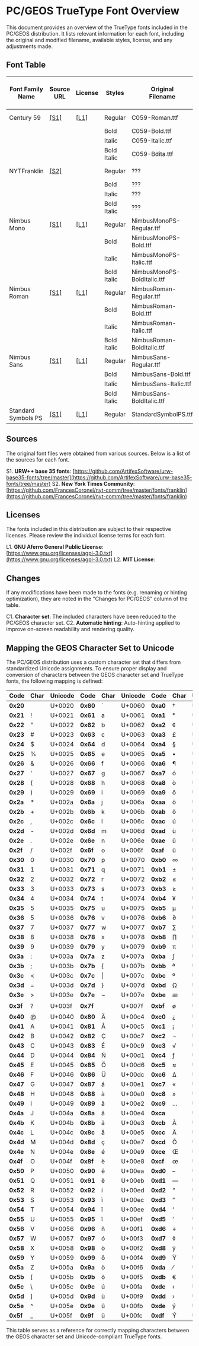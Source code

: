 # PC/GEOS TrueType Font Overview

This document provides an overview of the TrueType fonts included in the PC/GEOS distribution. It lists relevant information for each font, including the original and modified filename, available styles, license, and any adjustments made.

## Font Table

|Font Family Name|Source<br>URL   |License          |Styles     |Original<br>Filename       |PC/GEOS<br>Filename|Kerning|Hinting|Mapped to<br>Original Font| Changes<br>for PC/GEOS |
|----------------|----------------|-----------------|-----------|---------------------------|-------------------|-------|-------|--------------------------|------------------------|
|Century 59      |[[S1]](#sources)|[[L1]](#licenses)|Regular    |C059-Roman.ttf             |c059re.ttf         |no     |yes    |Cranbrook    | [[C1]](#changes), [[C2]](#changes)  |
|                |                |                 |Bold       |C059-Bold.ttf              |c059bo.ttf         |       |       |             |                                     |
|                |                |                 |Italic     |C059-Italic.ttf            |c059it.ttf         |       |       |             |                                     |
|                |                |                 |Bold Italic|C059-Bdita.ttf             |c059bi.ttf         |       |       |             |                                     |
|NYTFranklin     |[[S2]](#sources)|                 |Regular    | ???                       |franklin.ttf       |yes    |yes    |Sather Gothic| [[C1]](#changes), [[C2]](#changes)  |
|                |                |                 |Bold       | ???                       | ???               |       |       |             |                                     |
|                |                |                 |Italic     | ???                       | ???               |       |       |             |                                     |
|                |                |                 |Bold Italic| ???                       | ???               |       |       |             |                                     |
|Nimbus Mono     |[[S1]](#sources)|[[L1]](#licenses)|Regular    |NimbusMonoPS-Regular.ttf   |nmonore.ttf        |no     |yes    |URW Mono     | [[C1]](#changes), [[C2]](#changes)  |
|                |                |                 |Bold       |NimbusMonoPS-Bold.ttf      |nmonobo.ttf        |       |       |             |                                     |
|                |                |                 |Italic     |NimbusMonoPS-Italic.ttf    |nmonori.ttf        |       |       |             |                                     |
|                |                |                 |Bold Italic|NimbusMonoPS-BoldItalic.ttf|nmonobi.ttf        |       |       |             |                                     |
|Nimbus Roman    |[[S1]](#sources)|[[L1]](#licenses)|Regular    |NimbusRoman-Regular.ttf    |nromre.ttf         |no     |yes    |URW Roman    | [[C1]](#changes), [[C2]](#changes)  |
|                |                |                 |Bold       |NimbusRoman-Bold.ttf       |nrombo.ttf         |       |       |             |                                     |
|                |                |                 |Italic     |NimbusRoman-Italic.ttf     |nromri.ttf         |       |       |             |                                     |
|                |                |                 |Bold Italic|NimbusRoman-BoldItalic.ttf |nrombi.ttf         |       |       |             |                                     |
|Nimbus Sans     |[[S1]](#sources)|[[L1]](#licenses)|Regular    |NimbusSans-Regular.ttf     |nsansre.ttf        |yes    |yes    |URW Sans     | [[C1]](#changes), [[C2]](#changes)  |
|                |                |                 |Bold       |NimbusSans-Bold.ttf        |nsansbo.ttf        |       |       |             |                                     |
|                |                |                 |Italic     |NimbusSans-Italic.ttf      |nsansri.ttf        |       |       |             |                                     |
|                |                |                 |Bold Italic|NimbusSans-BoldItalic.ttf  |nsansbi.ttf        |       |       |             |                                     |
|Standard Symbols PS|[[S1]](#sources)|[[L1]](#licenses)|Regular |StandardSymbolPS.ttf       |symbolps.ttf       |no     |yes    |URW SymbolPS | [[C1]](#changes), [[C2]](#changes)  |

## Sources
The original font files were obtained from various sources. Below is a list of the sources for each font.

S1. **URW++ base 35 fonts**: [https://github.com/ArtifexSoftware/urw-base35-fonts/tree/master](https://github.com/ArtifexSoftware/urw-base35-fonts/tree/master)
S2. **New York Times Community**: [https://github.com/FrancesCoronel/nyt-comm/tree/master/fonts/franklin](https://github.com/FrancesCoronel/nyt-comm/tree/master/fonts/franklin)

## Licenses
The fonts included in this distribution are subject to their respective licenses. Please review the individual license terms for each font.

L1. **GNU Aferro General Public License**: [https://www.gnu.org/licenses/agpl-3.0.txt](https://www.gnu.org/licenses/agpl-3.0.txt)
L2. **MIT License**:

## Changes
If any modifications have been made to the fonts (e.g. renaming or hinting optimization), they are noted in the "Changes for PC/GEOS" column of the table.

C1. **Character set**: The included characters have been reduced to the PC/GEOS character set. 
C2. **Automatic hinting**: Auto-hinting applied to improve on-screen readability and rendering quality. 

## Mapping the GEOS Character Set to Unicode

The PC/GEOS distribution uses a custom character set that differs from standardized Unicode assignments. To ensure proper display and conversion of characters between the GEOS character set and TrueType fonts, the following mapping is defined:  

| Code   | Char   | Unicode | Code   | Char   | Unicode | Code   | Char   | Unicode | Code   | Char   | Unicode |
|--------|--------|---------|--------|--------|---------|--------|--------|---------|--------|--------|---------|
|**0x20**|&#x0020;| U+0020  |**0x60**|&#x0060;| U+0060  |**0xa0**|&#x2020;| U+2020  |**0xe0**|&#x2021;| U+1021  |
|**0x21**|&#x0021;| U+0021  |**0x61**|&#x0061;| U+0061  |**0xa1**|&#x00b0;| U+00b0  |**0xe1**|&#x00b7;| U+00b7  |
|**0x22**|&#x0022;| U+0022  |**0x62**|&#x0062;| U+0062  |**0xa2**|&#x00a2;| U+00a2  |**0xe2**|&#x201a;| U+201a  |
|**0x23**|&#x0023;| U+0023  |**0x63**|&#x0063;| U+0063  |**0xa3**|&#x00a3;| U+00a3  |**0xe3**|&#x201e;| U+201e  |
|**0x24**|&#x0024;| U+0024  |**0x64**|&#x0064;| U+0064  |**0xa4**|&#x00a7;| U+00a7  |**0xe4**|&#x2030;| U+2030  |
|**0x25**|&#x0025;| U+0025  |**0x65**|&#x0065;| U+0065  |**0xa5**|&#x2022;| U+2022  |**0xe5**|&#x00c2;| U+00c2  |
|**0x26**|&#x0026;| U+0026  |**0x66**|&#x0066;| U+0066  |**0xa6**|&#x00b6;| U+00b6  |**0xe6**|&#x00ca;| U+00ca  |
|**0x27**|&#x0027;| U+0027  |**0x67**|&#x0067;| U+0067  |**0xa7**|&#x00f3;| U+00f3  |**0xe7**|&#x00c1;| U+00c1  |
|**0x28**|&#x0028;| U+0028  |**0x68**|&#x0068;| U+0068  |**0xa8**|&#x00f2;| U+00f2  |**0xe8**|&#x00cb;| U+00cb  |
|**0x29**|&#x0029;| U+0029  |**0x69**|&#x0069;| U+0069  |**0xa9**|&#x00f4;| U+00f4  |**0xe9**|&#x00c8;| U+00c8  |
|**0x2a**|&#x002a;| U+002a  |**0x6a**|&#x006a;| U+006a  |**0xaa**|&#x00f6;| U+00f6  |**0xea**|&#x00cd;| U+00cd  |
|**0x2b**|&#x002b;| U+002b  |**0x6b**|&#x006b;| U+006b  |**0xab**|&#x00f5;| U+00f5  |**0xeb**|&#x00ce;| U+00ce  |
|**0x2c**|&#x002c;| U+002c  |**0x6c**|&#x006c;| U+006c  |**0xac**|&#x00fa;| U+00fa  |**0xec**|&#x00cf;| U+00cf  |
|**0x2d**|&#x002d;| U+002d  |**0x6d**|&#x006d;| U+006d  |**0xad**|&#x00f9;| U+00f9  |**0xed**|&#x00cc;| U+00cc  |
|**0x2e**|&#x002e;| U+002e  |**0x6e**|&#x006e;| U+006e  |**0xae**|&#x00fb;| U+00fb  |**0xee**|&#x00d3;| U+00d3  |
|**0x2f**|&#x002f;| U+002f  |**0x6f**|&#x006f;| U+006f  |**0xaf**|&#x00fc;| U+00fc  |**0xef**|&#x00d4;| U+00d4  |
|**0x30**|&#x0030;| U+0030  |**0x70**|&#x0070;| U+0070  |**0xb0**|&#x221e;| U+221e  |**0xf0**|        |         |
|**0x31**|&#x0031;| U+0031  |**0x71**|&#x0071;| U+0071  |**0xb1**|&#x00b1;| U+00b1  |**0xf1**|&#x00d2;| U+00d2  |
|**0x32**|&#x0032;| U+0032  |**0x72**|&#x0072;| U+0072  |**0xb2**|&#x2264;| U+2264  |**0xf2**|&#x00da;| U+00da  |
|**0x33**|&#x0033;| U+0033  |**0x73**|&#x0073;| U+0073  |**0xb3**|&#x2265;| U+2265  |**0xf3**|&#x00db;| U+00db  |
|**0x34**|&#x0034;| U+0034  |**0x74**|&#x0074;| U+0074  |**0xb4**|&#x00a5;| U+00a5  |**0xf4**|&#x00d9;| U+00d9  |
|**0x35**|&#x0035;| U+0035  |**0x75**|&#x0075;| U+0075  |**0xb5**|&#x00b5;| U+00b5  |**0xf5**|&#x0131;| U+0131  |
|**0x36**|&#x0035;| U+0036  |**0x76**|&#x0076;| U+0076  |**0xb6**|&#x2202;| U+2202  |**0xf6**|&#x02c6;| U+02c6  |
|**0x37**|&#x0037;| U+0037  |**0x77**|&#x0077;| U+0077  |**0xb7**|&#x2211;| U+2211  |**0xf7**|&#x02dc;| U+02dc  |
|**0x38**|&#x0038;| U+0038  |**0x78**|&#x0078;| U+0078  |**0xb8**|&#x220f;| U+220f  |**0xf8**|&#x00af;| U+00af  |
|**0x39**|&#x0039;| U+0039  |**0x79**|&#x0079;| U+0079  |**0xb9**|&#x03c0;| U+03c0  |**0xf9**|&#x02d8;| U+02d8  |
|**0x3a**|&#x003a;| U+003a  |**0x7a**|&#x007a;| U+007a  |**0xba**|&#x222b;| U+222b  |**0xfa**|&#x02d9;| U+02d9  |
|**0x3b**|&#x003b;| U+003b  |**0x7b**|&#x007b;| U+007b  |**0xbb**|&#x00aa;| U+00aa  |**0xfb**|&#x02da;| U+02da  |
|**0x3c**|&#x003c;| U+003c  |**0x7c**|&#x007c;| U+007c  |**0xbc**|&#x00ba;| U+00ba  |**0xfc**|&#x00b8;| U+00b8  |
|**0x3d**|&#x003d;| U+003d  |**0x7d**|&#x007d;| U+007d  |**0xbd**|&#x03a9;| U+03a9  |**0xfd**|&#x02dd;| U+02dd  |
|**0x3e**|&#x003e;| U+003e  |**0x7e**|&#x007e;| U+007e  |**0xbe**|&#x00e6;| U+00e6  |**0xfe**|&#x02db;| U+02db  |
|**0x3f**|&#x003f;| U+003f  |**0x7f**|&#x007f;| U+007f  |**0xbf**|&#x00f8;| U+00f8  |**0xff**|&#x02c7;| U+02c7  |
|**0x40**|&#x0040;| U+0040  |**0x80**|&#x00c4;| U+00c4  |**0xc0**|&#x00bf;| U+00bf  |
|**0x41**|&#x0041;| U+0041  |**0x81**|&#x00c5;| U+00c5  |**0xc1**|&#x00a1;| U+00a1  |
|**0x42**|&#x0042;| U+0042  |**0x82**|&#x00c7;| U+00c7  |**0xc2**|&#x00ac;| U+00ac  |
|**0x43**|&#x0043;| U+0043  |**0x83**|&#x00c9;| U+00c9  |**0xc3**|&#x221a;| U+221a  |
|**0x44**|&#x0044;| U+0044  |**0x84**|&#x00d1;| U+00d1  |**0xc4**|&#x0192;| U+0192  |
|**0x45**|&#x0045;| U+0045  |**0x85**|&#x00d6;| U+00d6  |**0xc5**|&#x2248;| U+2248  |
|**0x46**|&#x0046;| U+0046  |**0x86**|&#x00dc;| U+00dc  |**0xc6**|&#x0394;| U+0394  |
|**0x47**|&#x0047;| U+0047  |**0x87**|&#x00e1;| U+00e1  |**0xc7**|&#x00ab;| U+00ab  |
|**0x48**|&#x0048;| U+0048  |**0x88**|&#x00e0;| U+00e0  |**0xc8**|&#x00bb;| U+00bb  |
|**0x49**|&#x0049;| U+0049  |**0x89**|&#x00e2;| U+00e2  |**0xc9**|&#x2026;| U+2026  |
|**0x4a**|&#x004a;| U+004a  |**0x8a**|&#x00e4;| U+00e4  |**0xca**|&#x00a0;| U+00a0  |
|**0x4b**|&#x004b;| U+004b  |**0x8b**|&#x00e3;| U+00e3  |**0xcb**|&#x00c0;| U+00c0  |
|**0x4c**|&#x004c;| U+004c  |**0x8c**|&#x00e5;| U+00e5  |**0xcc**|&#x00c3;| U+00c3  |
|**0x4d**|&#x004d;| U+004d  |**0x8d**|&#x00e7;| U+00e7  |**0xcd**|&#x00d5;| U+00d5  |
|**0x4e**|&#x004e;| U+004e  |**0x8e**|&#x00e9;| U+00e9  |**0xce**|&#x0152;| U+0152  |
|**0x4f**|&#x004f;| U+004f  |**0x8f**|&#x00e8;| U+00e8  |**0xcf**|&#x0153;| U+0153  |
|**0x50**|&#x0050;| U+0050  |**0x90**|&#x00ea;| U+00ea  |**0xd0**|&#x2013;| U+2013  |
|**0x51**|&#x0051;| U+0051  |**0x91**|&#x00eb;| U+00eb  |**0xd1**|&#x2014;| U+2014  |
|**0x52**|&#x0052;| U+0052  |**0x92**|&#x00ed;| U+00ed  |**0xd2**|&#x201c;| U+201c  |
|**0x53**|&#x0053;| U+0053  |**0x93**|&#x00ec;| U+00ec  |**0xd3**|&#x201d;| U+201d  |
|**0x54**|&#x0054;| U+0054  |**0x94**|&#x00ee;| U+00ee  |**0xd4**|&#x2018;| U+2018  |
|**0x55**|&#x0055;| U+0055  |**0x95**|&#x00ef;| U+00ef  |**0xd5**|&#x2019;| U+2019  |
|**0x56**|&#x0056;| U+0056  |**0x96**|&#x00f1;| U+00f1  |**0xd6**|&#x00f7;| U+00f7  |
|**0x57**|&#x0057;| U+0057  |**0x97**|&#x00f3;| U+00f3  |**0xd7**|&#x25ca;| U+25ca  |
|**0x58**|&#x0058;| U+0058  |**0x98**|&#x00f2;| U+00f2  |**0xd8**|&#x00ff;| U+00ff  |
|**0x59**|&#x0059;| U+0059  |**0x99**|&#x00f4;| U+00f4  |**0xd9**|&#x0178;| U+0178  |
|**0x5a**|&#x005a;| U+005a  |**0x9a**|&#x00f6;| U+00f6  |**0xda**|&#x2044;| U+2044  |
|**0x5b**|&#x005b;| U+005b  |**0x9b**|&#x00f5;| U+00f5  |**0xdb**|&#x20ac;| U+20ac  |
|**0x5c**|&#x005c;| U+005c  |**0x9c**|&#x00fa;| U+00fa  |**0xdc**|&#x2039;| U+2039  |
|**0x5d**|&#x005d;| U+005d  |**0x9d**|&#x00f9;| U+00f9  |**0xdd**|&#x203a;| U+203a  |
|**0x5e**|&#x005e;| U+005e  |**0x9e**|&#x00fb;| U+00fb  |**0xde**|&#x00fd;| U+00fd  |
|**0x5f**|&#x005f;| U+005f  |**0x9f**|&#x00fc;| U+00fc  |**0xdf**|&#x00dd;| U+00dd  |

This table serves as a reference for correctly mapping characters between the GEOS character set and Unicode-compliant TrueType fonts.
